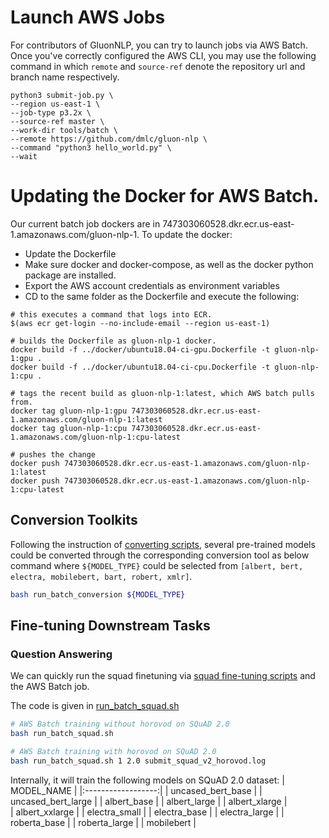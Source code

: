 # Launch AWS Jobs
For contributors of GluonNLP, you can try to launch jobs via AWS Batch.
Once you've correctly configured the AWS CLI, you may use the following command in which `remote` and `source-ref` denote the repository url and branch name respectively.

```
python3 submit-job.py \
--region us-east-1 \
--job-type p3.2x \
--source-ref master \
--work-dir tools/batch \
--remote https://github.com/dmlc/gluon-nlp \
--command "python3 hello_world.py" \
--wait
```

# Updating the Docker for AWS Batch.

Our current batch job dockers are in 747303060528.dkr.ecr.us-east-1.amazonaws.com/gluon-nlp-1. To
update the docker:
- Update the Dockerfile
- Make sure docker and docker-compose, as well as the docker python package are installed.
- Export the AWS account credentials as environment variables
- CD to the same folder as the Dockerfile and execute the following:

```
# this executes a command that logs into ECR.
$(aws ecr get-login --no-include-email --region us-east-1)

# builds the Dockerfile as gluon-nlp-1 docker.
docker build -f ../docker/ubuntu18.04-ci-gpu.Dockerfile -t gluon-nlp-1:gpu .
docker build -f ../docker/ubuntu18.04-ci-cpu.Dockerfile -t gluon-nlp-1:cpu .

# tags the recent build as gluon-nlp-1:latest, which AWS batch pulls from.
docker tag gluon-nlp-1:gpu 747303060528.dkr.ecr.us-east-1.amazonaws.com/gluon-nlp-1:latest
docker tag gluon-nlp-1:cpu 747303060528.dkr.ecr.us-east-1.amazonaws.com/gluon-nlp-1:cpu-latest

# pushes the change
docker push 747303060528.dkr.ecr.us-east-1.amazonaws.com/gluon-nlp-1:latest
docker push 747303060528.dkr.ecr.us-east-1.amazonaws.com/gluon-nlp-1:cpu-latest
```

## Conversion Toolkits
Following the instruction of [converting scripts](../../scripts/conversion_toolkits), 
several pre-trained models could be converted through the corresponding conversion tool as below command where `${MODEL_TYPE}` could be selected from `[albert, bert, electra, mobilebert, bart, robert, xmlr]`.
```bash
bash run_batch_conversion ${MODEL_TYPE}
```

## Fine-tuning Downstream Tasks

### Question Answering
We can quickly run the squad finetuning via [squad fine-tuning scripts](../../scripts/question_answering#squad) and the AWS Batch job.

The code is given in [run_batch_squad.sh](run_batch_squad.sh)

```bash
# AWS Batch training without horovod on SQuAD 2.0
bash run_batch_squad.sh

# AWS Batch training with horovod on SQuAD 2.0
bash run_batch_squad.sh 1 2.0 submit_squad_v2_horovod.log
```



Internally, it will train the following models on SQuAD 2.0 dataset:
|    MODEL_NAME      |
|:------------------:|
| uncased_bert_base  |
| uncased_bert_large |
| albert_base        |
| albert_large       |
| albert_xlarge      |  
| albert_xxlarge     |
| electra_small      |
| electra_base       |
| electra_large      |
| roberta_base       |
| roberta_large      |
| mobilebert         |
